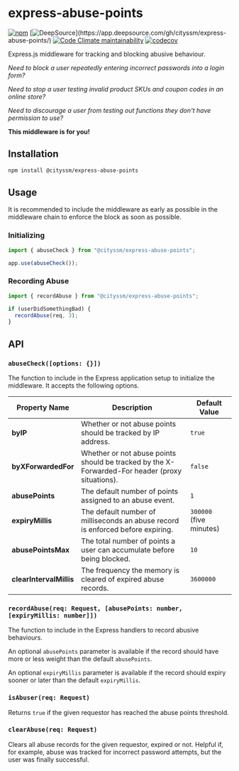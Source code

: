 # express-abuse-points

[![npm](https://img.shields.io/npm/v/@cityssm/express-abuse-points)](https://www.npmjs.com/package/@cityssm/express-abuse-points)
[![DeepSource](https://app.deepsource.com/gh/cityssm/express-abuse-points.svg/?label=active+issues&show_trend=true&token=yB1nguIDLwV_FPUHv4zjmIF_)](https://app.deepsource.com/gh/cityssm/express-abuse-points/)
[![Code Climate maintainability](https://img.shields.io/codeclimate/maintainability/cityssm/express-abuse-points)](https://codeclimate.com/github/cityssm/express-abuse-points)
[![codecov](https://codecov.io/gh/cityssm/express-abuse-points/graph/badge.svg?token=TSFEM1DXCF)](https://codecov.io/gh/cityssm/express-abuse-points)

Express.js middleware for tracking and blocking abusive behaviour.

_Need to block a user repeatedly entering incorrect passwords into a login form?_

_Need to stop a user testing invalid product SKUs and coupon codes in an online store?_

_Need to discourage a user from testing out functions they don't have permission to use?_

**This middleware is for you!**

## Installation

```bash
npm install @cityssm/express-abuse-points
```

## Usage

It is recommended to include the middleware as early as possible in the middleware chain
to enforce the block as soon as possible.

### Initializing

```javascript
import { abuseCheck } from "@cityssm/express-abuse-points";

app.use(abuseCheck());
```

### Recording Abuse

```javascript
import { recordAbuse } from "@cityssm/express-abuse-points";

if (userDidSomethingBad) {
  recordAbuse(req, 3);
}
```

## API

### `abuseCheck([options: {}])`

The function to include in the Express application setup to initialize the middleware.
It accepts the following options.

| Property Name           | Description                                                                                     | Default Value           |
| ----------------------- | ----------------------------------------------------------------------------------------------- | ----------------------- |
| **byIP**                | Whether or not abuse points should be tracked by IP address.                                    | `true`                  |
| **byXForwardedFor**     | Whether or not abuse points should be tracked by the X-Forwarded-For header (proxy situations). | `false`                 |
| **abusePoints**         | The default number of points assigned to an abuse event.                                        | `1`                     |
| **expiryMillis**        | The default number of milliseconds an abuse record is enforced before expiring.                 | `300000` (five minutes) |
| **abusePointsMax**      | The total number of points a user can accumulate before being blocked.                          | `10`                    |
| **clearIntervalMillis** | The frequency the memory is cleared of expired abuse records.                                   | `3600000`               |

### `recordAbuse(req: Request, [abusePoints: number, [expiryMillis: number]])`

The function to include in the Express handlers to record abusive behaviours.

An optional `abusePoints` parameter is available if the record should have more or less weight than
the default `abusePoints`.

An optional `expiryMillis` parameter is available if the record should expiry sooner or later than
the default `expiryMillis`.

### `isAbuser(req: Request)`

Returns `true` if the given requestor has reached the abuse points threshold.

### `clearAbuse(req: Request)`

Clears all abuse records for the given requestor, expired or not.
Helpful if, for example, abuse was tracked for incorrect password attempts, but the user was finally successful.
